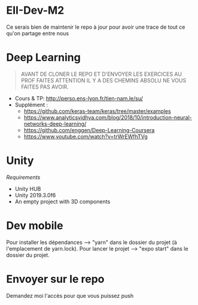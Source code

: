 # EII-Dev-M2
Ce serais bien de maintenir le repo à jour pour avoir une trace de tout ce qu'on partage entre nous

# Deep Learning

> AVANT DE CLONER LE REPO ET D'ENVOYER LES EXERCICES AU PROF FAITES ATTENTION IL Y A DES CHEMINS ABSOLU NE VOUS FAITES PAS AVOIR.

 - Cours & TP: http://perso.ens-lyon.fr/tien-nam.le/su/
 - Supplément :
    - https://github.com/keras-team/keras/tree/master/examples
    - https://www.analyticsvidhya.com/blog/2018/10/introduction-neural-networks-deep-learning/
    - https://github.com/enggen/Deep-Learning-Coursera
    - https://www.youtube.com/watch?v=trWrEWfhTVg

# Unity

*Requirements*

- Unity HUB
- Unity 2019.3.0f6
- An empty project with 3D components

# Dev mobile
Pour installer les dépendances --> "yarn" dans le dossier du projet (à l'emplacement de yarn.lock).
Pour lancer le projet --> "expo start" dans le dossier du projet.

# Envoyer sur le repo

Demandez moi l'accès pour que vous puissez push
